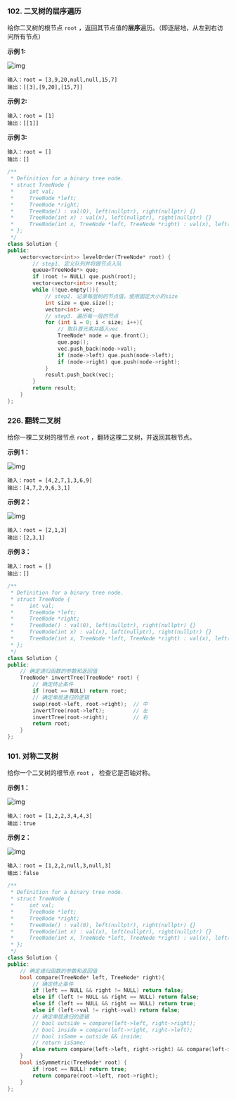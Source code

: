 ### **102. 二叉树的层序遍历** 

给你二叉树的根节点 `root` ，返回其节点值的**层序**遍历。（即逐层地，从左到右访问所有节点）

**示例 1:**

![img](https://assets.leetcode.com/uploads/2021/02/19/tree1.jpg)

```
输入：root = [3,9,20,null,null,15,7]
输出：[[3],[9,20],[15,7]]
```

**示例 2:**

```
输入：root = [1]
输出：[[1]]
```

**示例 3:**

```
输入：root = []
输出：[]
```

```c++
/**
 * Definition for a binary tree node.
 * struct TreeNode {
 *     int val;
 *     TreeNode *left;
 *     TreeNode *right;
 *     TreeNode() : val(0), left(nullptr), right(nullptr) {}
 *     TreeNode(int x) : val(x), left(nullptr), right(nullptr) {}
 *     TreeNode(int x, TreeNode *left, TreeNode *right) : val(x), left(left), right(right) {}
 * };
 */
class Solution {
public:
    vector<vector<int>> levelOrder(TreeNode* root) {
        // step1. 定义队列并将跟节点入队
        queue<TreeNode*> que;
        if (root != NULL) que.push(root);
        vector<vector<int>> result;
        while (!que.empty()){
            // step2. 记录每层树的节点值，使用固定大小的size
            int size = que.size();
            vector<int> vec;
            // step3. 遍历每一层的节点
            for (int i = 0; i < size; i++){
                // 取队首元素并插入vec
                TreeNode* node = que.front();
                que.pop();
                vec.push_back(node->val);
                if (node->left) que.push(node->left);
                if (node->right) que.push(node->right);
            }
            result.push_back(vec);
        }
        return result;
    }
};
```

### **226. 翻转二叉树** 

给你一棵二叉树的根节点 `root` ，翻转这棵二叉树，并返回其根节点。

**示例 1：**

![img](https://assets.leetcode.com/uploads/2021/03/14/invert1-tree.jpg)

```
输入：root = [4,2,7,1,3,6,9]
输出：[4,7,2,9,6,3,1]
```

**示例 2：**

![img](https://assets.leetcode.com/uploads/2021/03/14/invert2-tree.jpg)

```
输入：root = [2,1,3]
输出：[2,3,1]
```

**示例 3：**

```
输入：root = []
输出：[]
```

```C++
/**
 * Definition for a binary tree node.
 * struct TreeNode {
 *     int val;
 *     TreeNode *left;
 *     TreeNode *right;
 *     TreeNode() : val(0), left(nullptr), right(nullptr) {}
 *     TreeNode(int x) : val(x), left(nullptr), right(nullptr) {}
 *     TreeNode(int x, TreeNode *left, TreeNode *right) : val(x), left(left), right(right) {}
 * };
 */
class Solution {
public:
    // 确定递归函数的参数和返回值
    TreeNode* invertTree(TreeNode* root) {
        // 确定终止条件
        if (root == NULL) return root;
        // 确定单层递归的逻辑
        swap(root->left, root->right);  // 中
        invertTree(root->left);         // 左
        invertTree(root->right);        // 右
        return root;
    }
};
```

### **101. 对称二叉树** 

给你一个二叉树的根节点 `root` ， 检查它是否轴对称。

**示例 1：**

![img](https://assets.leetcode.com/uploads/2021/02/19/symtree1.jpg)

```
输入：root = [1,2,2,3,4,4,3]
输出：true
```

**示例 2：**

![img](https://assets.leetcode.com/uploads/2021/02/19/symtree2.jpg)

```
输入：root = [1,2,2,null,3,null,3]
输出：false
```

```C++
/**
 * Definition for a binary tree node.
 * struct TreeNode {
 *     int val;
 *     TreeNode *left;
 *     TreeNode *right;
 *     TreeNode() : val(0), left(nullptr), right(nullptr) {}
 *     TreeNode(int x) : val(x), left(nullptr), right(nullptr) {}
 *     TreeNode(int x, TreeNode *left, TreeNode *right) : val(x), left(left), right(right) {}
 * };
 */
class Solution {
public:
    // 确定递归函数的参数和返回值
    bool compare(TreeNode* left, TreeNode* right){
        // 确定终止条件
        if (left == NULL && right != NULL) return false;
        else if (left != NULL && right == NULL) return false;
        else if (left == NULL && right == NULL) return true;
        else if (left->val != right->val) return false;
        // 确定单层递归的逻辑
        // bool outside = compare(left->left, right->right);
        // bool inside = compare(left->right, right->left);
        // bool isSame = outside && inside;
        // return isSame;
        else return compare(left->left, right->right) && compare(left->right, right->left);
    }
    bool isSymmetric(TreeNode* root) {
        if (root == NULL) return true;
        return compare(root->left, root->right);
    }
};
```





